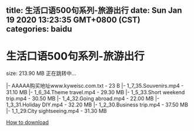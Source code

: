 
title: 生活口语500句系列-旅游出行
date: Sun Jan 19 2020 13:23:35 GMT+0800 (CST)    
categories: baidu
---

# 生活口语500句系列-旅游出行
size: 213.90 MB
 正在跳转中...
 
|- AAAAA购买地址www.kyweisc.com.txt - 23 B
|- 1_7_35.Souvenirs.mp4 - 31.10 MB
|- 1_6_34.Theme travel.mp4 - 29.30 MB
|- 1_5_33.Short weekend trip.mp4 - 30.50 MB
|- 1_4_32.Going abroad.mp4 - 22.00 MB
|- 1_3_31.Holiday DIY.mp4 - 32.20 MB
|- 1_2_30.Business trip.mp4 - 37.50 MB
|- 1_1_29.City sightseeing.mp4 - 31.30 MB

[How to download](https://bpcam.bemobtrk.com/go/2ceec3aa-1ca2-46d6-b9ff-aaa5c184517c?jno=253)